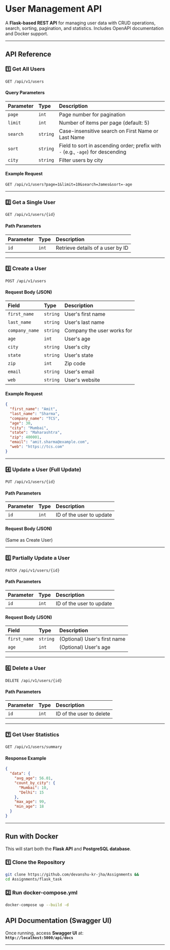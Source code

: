 
# **User Management API**  

A **Flask-based REST API** for managing user data with CRUD operations, search, sorting, pagination, and statistics. Includes OpenAPI documentation and Docker support.

---

## **API Reference**  

### **1️⃣ Get All Users**  

```http
GET /api/v1/users
```

#### **Query Parameters**  
| Parameter | Type     | Description  |
| :-------- | :------- | :----------- |
| `page`    | `int`    | Page number for pagination |
| `limit`   | `int`    | Number of items per page (default: 5) |
| `search`  | `string` | Case-insensitive search on First Name or Last Name |
| `sort`    | `string` | Field to sort in ascending order; prefix with `-` (e.g., `-age`) for descending |
| `city`  | `string` | Filter users by city|


#### **Example Request**
```http
GET /api/v1/users?page=1&limit=10&search=James&sort=-age
```

---

### **2️⃣ Get a Single User**  

```http
GET /api/v1/users/{id}
```

#### **Path Parameters**  
| Parameter | Type     | Description  |
| :-------- | :------- | :----------- |
| `id`      | `int`    | Retrieve details of a user by ID |

---

### **3️⃣ Create a User**  

```http
POST /api/v1/users
```

#### **Request Body (JSON)**  
| Field | Type  | Description  |
| :---- | :---- | :----------- |
| `first_name` | `string` | User's first name |
| `last_name` | `string` | User's last name |
| `company_name` | `string` | Company the user works for |
| `age` | `int` | User's age |
| `city` | `string` | User's city |
| `state` | `string` | User's state |
| `zip` | `int` | Zip code |
| `email` | `string` | User's email |
| `web` | `string` | User's website |

#### **Example Request**
```json
{
  "first_name": "Amit",
  "last_name": "Sharma",
  "company_name": "TCS",
  "age": 30,
  "city": "Mumbai",
  "state": "Maharashtra",
  "zip": 400001,
  "email": "amit.sharma@example.com",
  "web": "https://tcs.com"
}
```

---

### **4️⃣ Update a User (Full Update)**  

```http
PUT /api/v1/users/{id}
```

#### **Path Parameters**  
| Parameter | Type     | Description  |
| :-------- | :------- | :----------- |
| `id`      | `int`    | ID of the user to update |

#### **Request Body (JSON)**  
(Same as Create User)

---

### **5️⃣ Partially Update a User**  

```http
PATCH /api/v1/users/{id}
```

#### **Path Parameters**  
| Parameter | Type     | Description  |
| :-------- | :------- | :----------- |
| `id`      | `int`    | ID of the user to update |

#### **Request Body (JSON)**  
| Field | Type  | Description  |
| :---- | :---- | :----------- |
| `first_name` | `string` | (Optional) User's first name |
| `age` | `int` | (Optional) User's age |

---

### **6️⃣ Delete a User**  

```http
DELETE /api/v1/users/{id}
```

#### **Path Parameters**  
| Parameter | Type     | Description  |
| :-------- | :------- | :----------- |
| `id`      | `int`    | ID of the user to delete |

---

### **7️⃣ Get User Statistics**  

```http
GET /api/v1/users/summary
```

#### **Response Example**
```json
{
  "data": {
    "avg_age": 56.01,
    "count_by_city": {
      "Mumbai": 10,
      "Delhi": 15
    },
    "max_age": 99,
    "min_age": 18
  }
}
```
---

## **Run with Docker**  
This will start both the **Flask API** and **PostgreSQL database**.

### **1️⃣ Clone the Repository**  
```sh
git clone https://github.com/devanshu-kr-jha/Assignments &&
cd Assignments/flask_task
```

### **2️⃣ Run docker-compose.yml**  
```sh
docker-compose up --build -d
```
## **API Documentation (Swagger UI)**  
Once running, access **Swagger UI** at:  
**`http://localhost:5000/api/docs`**

---

